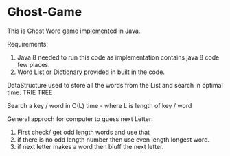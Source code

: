 # Ghost-Game

This is Ghost Word game implemented in Java.

Requirements:
1) Java 8 needed to run this code as implementation contains java 8 code few places.
2) Word List or Dictionary provided in built in the code.

DataStructure used to store all the words from the List and search in optimal time: TRIE TREE 

Search a key / word in O(L) time - where L is length of key / word

General approch for computer to guess next Letter:
1) First check/ get odd length words and use that
2) if there is no odd length number then use even length longest word.
3) if next letter makes a word then bluff the next letter.
